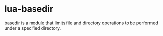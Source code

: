 # lua-basedir
basedir is a module that limits file and directory operations to be performed under a specified directory.
